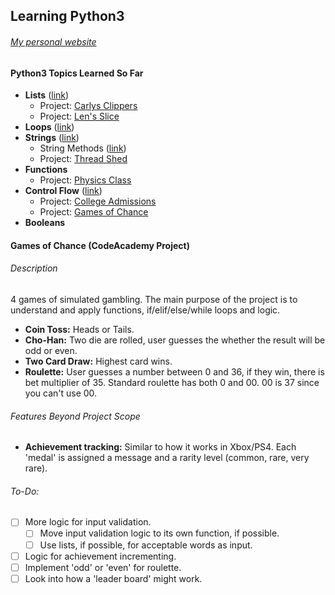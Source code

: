 ## Learning Python3
###### [My personal website](https://www.kennethlacroix.me)


#### Python3 Topics Learned So Far ####

- **Lists** ([link](lists.py))
  - Project: [Carlys Clippers](projects/carlys_clippers.py)
  - Project: [Len's Slice](projects/lens_slice.py)
- **Loops** ([link](loops.py))
- **Strings** ([link](strings.py))
  - String Methods ([link](string_methods.py))
  - Project: [Thread Shed](projects/thread-shed.py)
- **Functions**
  - Project: [Physics Class](projects/physics_class.py)
- **Control Flow** ([link](control-flow/))
  - Project: [College Admissions](projects/control_flow.py)
  - Project: [Games of Chance](projects/games-of-chance.py)
- **Booleans**

#### Games of Chance (CodeAcademy Project)

###### Description

4 games of simulated gambling. The main purpose of the project is to understand
and apply functions, if/elif/else/while loops and logic.

- **Coin Toss:** Heads or Tails.
- **Cho-Han:** Two die are rolled, user guesses the whether the result will be
odd or even.
- **Two Card Draw:** Highest card wins.
- **Roulette:** User guesses a number between 0 and 36, if they win, there is bet
multiplier of 35. Standard roulette has both 0 and 00. 00 is 37 since you can't
use 00.

###### Features Beyond Project Scope

- **Achievement tracking:** Similar to how it works in Xbox/PS4. Each 'medal'
is assigned a message and a rarity level (common, rare, very rare).

###### To-Do:

- [ ] More logic for input validation.
  - [ ] Move input validation logic to its own function, if possible.
  - [ ] Use lists, if possible, for acceptable words as input.
- [ ] Logic for achievement incrementing.
- [ ] Implement 'odd' or 'even' for roulette.
- [ ] Look into how a 'leader board' might work.
